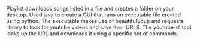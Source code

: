 Playlist downloads songs listed in a file and creates a folder on your desktop.
Used java to create a GUI that runs an executable file created using python. The executable makes use of beautifulSoup and requests library to look for youtube videos and save their URLS.
The youtube-dl tool looks up the URL and downloads it using a specific set of commands. 
